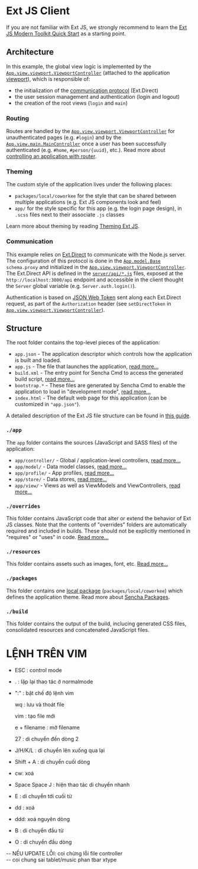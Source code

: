 # Ext JS Client
If you are not familiar with Ext JS, we strongly recommend to learn the [Ext JS Modern Toolkit Quick Start](http://docs.sencha.com/extjs/latest/guides/quick_start/introduction.html) as a starting point.

## Architecture
In this example, the global view logic is implemented by the [`App.view.viewport.ViewportController`](./app/view/viewport/ViewportController.js) (attached to the application [viewport](http://docs.sencha.com/extjs/latest/modern/Ext.Viewport.html)), which is responsible of:

- the initialization of the [communication protocol](#communication) (Ext.Direct)
- the user session management and authentication (login and logout) 
- the creation of the root views (`login` and `main`)

### Routing
Routes are handled by the [`App.view.viewport.ViewportController`](./app/view/viewport/ViewportController.js) for unauthenticated pages (e.g. `#login`) and by the [`App.view.main.MainController`](./app/view/main/MainController.js) once a user has been successfully authenticated (e.g. `#home`, `#person/{uuid}`, etc.). Read more about [controlling an application with router](http://docs.sencha.com/extjs/latest/guides/application_architecture/router.html).

### Theming
The custom style of the application lives under the following places:
- `packages/local/coworkee` for the style that can be shared between multiple applications (e.g. Ext JS components look and feel)
- `app/` for the style specific for this app (e.g. the login page design), in `.scss` files next to their associate `.js` classes

Learn more about theming by reading [Theming Ext JS](http://docs.sencha.com/extjs/latest/guides/core_concepts/theming.html).

### Communication
This example relies on [Ext.Direct](https://docs.sencha.com/extjs/latest/guides/backend_connectors/direct/specification.html) to communicate with the Node.js server. The configuration of this protocol is done in the [`App.model.Base`](./app/model/Base.js) `schema.proxy` and initialized in the [`App.view.viewport.ViewportController`](./app/view/viewport/ViewportController.js). The Ext.Direct API is defined in the [`server/api/*.js`](../server/api) files, exposed at the `http://localhost:3000/api` endpoint and accessible in the client thought the `Server` global variable (e.g. `Server.auth.login()`).

Authentication is based on [JSON Web Token](https://jwt.io/introduction/#how-do-json-web-tokens-work-) sent along each Ext.Direct request, as part of the `Authorization` header (see `setDirectToken` in [`App.view.viewport.ViewportController`](./app/view/viewport/ViewportController.js)).

## Structure
The root folder contains the top-level pieces of the application:

 - `app.json` - The application descriptor which controls how the application is built and loaded.
 - `app.js` - The file that launches the application, [read more...](http://docs.sencha.com/extjs/latest/guides/application_architecture/application_architecture.html#application_architecture-_-application_architecture_-_app_js)
 - `build.xml` - The entry point for Sencha Cmd to access the generated build script, [read more...](http://docs.sencha.com/cmd/guides/advanced_cmd/cmd_build.html)
 - `bootstrap.*` - These files are generated by Sencha Cmd to enable the application to load in "development mode", [read more...](http://docs.sencha.com/cmd/guides/microloader.html)
 - `index.html` - The default web page for this application (can be customized in `"app.json"`).
 
A detailed description of the Ext JS file structure can be found in [this guide](http://docs.sencha.com/extjs/latest/guides/application_architecture/application_architecture.html#application_architecture-_-application_architecture_-_file_structure).

### `./app`
The `app` folder contains the sources (JavaScript and SASS files) of the application:

 - `app/controller/` - Global / application-level controllers, [read more...](http://docs.sencha.com/extjs/latest/guides/application_architecture/application_architecture.html#application_architecture-_-application_architecture_-_controllers)
 - `app/model/` - Data model classes, [read more...](http://docs.sencha.com/extjs/latest/guides/application_architecture/application_architecture.html#application_architecture-_-application_architecture_-_models)
 - `app/profile/` - App profiles, [read more...](http://docs.sencha.com/extjs/latest/guides/application_architecture/developing_for_multiple_screens_and_environments.html#application_architecture-_-developing_for_multiple_screens_and_environments_-_app_profiles)
 - `app/store/` - Data stores, [read more...](http://docs.sencha.com/extjs/latest/guides/application_architecture/application_architecture.html#application_architecture-_-application_architecture_-_stores)
 - `app/view/` - Views as well as ViewModels and ViewControllers, [read more...](http://docs.sencha.com/extjs/latest/guides/application_architecture/application_architecture.html#application_architecture-_-application_architecture_-_views)

### `./overrides`
This folder contains JavaScript code that alter or extend the behavior of Ext JS  classes. Note that the contents of "overrides" folders are automatically required and included in builds. These should not be explicitly mentioned in "requires" or "uses" in code. [Read more...](http://docs.sencha.com/extjs/latest/guides/other_resources/extjs_faq.html#other_resources-_-extjs_faq_-_how_should_i_override_a_method_without_editing_the_source_code_)

### `./resources`
This folder contains assets such as images, font, etc. [Read more...](http://docs.sencha.com/cmd/guides/resource_management.html#resource_management_-_resource_management)

### `./packages`
This folder contains one [local package](http://docs.sencha.com/cmd/guides/cmd_packages/cmd_packages.html#cmd_packages-_-cmd_packages_-_local_packages) (`packages/local/coworkee`) which defines the application theme. Read more about [Sencha Packages](http://docs.sencha.com/cmd/guides/cmd_packages/cmd_packages.html).

### `./build`
This folder contains the output of the build, inclucing generated CSS files, consolidated resources and concatenated JavaScript files.




# LỆNH TRÊN VIM
  - ESC : control mode
 - . : lặp lại thao tác ở normalmode
  - ":" : bật chế độ lệnh vim
 
    wq : lưu và thoát file

    vim : tạo file mới

    e + filename : mở filename
    
    27 : di chuyển đến dòng 2

 - J/H/K/L : di chuyển lên xuống qua lại

 - Shift + A : di chuyển cuối dòng
 
 - cw:  xoá

 - Space Space J : hiện thao tác di chuyển nhanh

 - E : di chuyển tới cuối từ

 - dd : xoá

 - ddd: xoá nguyên dòng

 - B : di chuyển đầu từ
 
 - O : di chuyển đầu dòng 



  -- NẾU UPDATE LỖI: coi chừng lỗi file controller\
  -- coi chung sai tablet/music phan tbar xtype